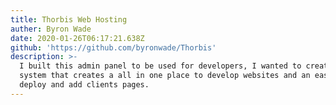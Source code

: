 ```yaml
---
title: Thorbis Web Hosting
auther: Byron Wade
date: 2020-01-26T06:17:21.638Z
github: 'https://github.com/byronwade/Thorbis'
description: >-
  I built this admin panel to be used for developers, I wanted to create a
  system that creates a all in one place to develop websites and an easy to
  deploy and add clients pages.
---
```


